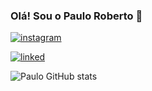 
### Olá! Sou o Paulo Roberto 🤙
[![instagram](https://img.shields.io/badge/Instagram-E4405F?style=for-the-badge&logo=instagram&logoColor=white)](https://instagram.com/charliebrown1333)

[![linked](https://img.shields.io/badge/LinkedIn-0077B5?style=for-the-badge&logo=linkedin&logoColor=white)](https://www.linkedin.com/public-profile/settings?trk=d_flagship3_profile_self_view_public_profile)

![Paulo GitHub stats](https://github-readme-stats.vercel.app/api?username=devPauloCorsi&show_icons=true&theme=dracula)
